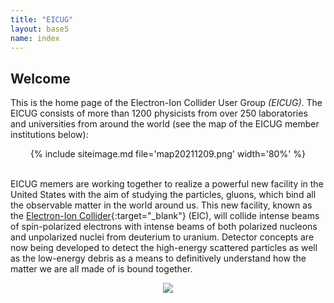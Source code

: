 ```yaml
---
title: "EICUG"
layout: base5
name: index
---
```


## Welcome


This is the home page of the Electron-Ion Collider User Group *(EICUG)*.
The EICUG consists of more than 1200 physicists from over 250 laboratories
and universities from around the world (see the map of the EICUG member
institutions below):

<div align="center">
{% include siteimage.md file='map20211209.png' width='80%' %}
</div>
<br/>

EICUG memers are working together to realize a powerful new facility in the
United States with the aim of studying the particles, gluons, which
bind all the observable matter in the world around us. This new facility, known as the
[Electron-Ion Collider](https://www.bnl.gov/eic/){:target="_blank"} (EIC),
will collide intense beams of spin-polarized electrons with intense
beams of both polarized nucleons and unpolarized nuclei
from deuterium to uranium. Detector concepts are now being
developed to detect the high-energy scattered particles as well
as the low-energy debris as a means to definitively understand
how the matter we are all made of is bound together.
<br/>



<div align="center"><img src="{{ '/assets/images/site/49899164917_eed03df6ee_w.jpg' | relative_url }}">
</div>